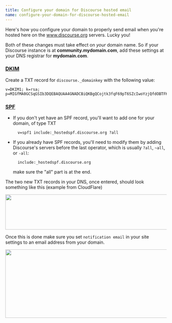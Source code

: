 ```yaml
---
title: Configure your domain for Discourse hosted email
name: configure-your-domain-for-discourse-hosted-email
---
```


Here's how you configure your domain to properly send email when you're hosted here on the www.discourse.org servers. Lucky you!

Both of these changes must take effect on *your* domain name. So if your Discourse instance is at  **community.mydomain.com**, add these settings at your DNS registrar for **mydomain.com**.

### [DKIM](http://en.wikipedia.org/wiki/DomainKeys_Identified_Mail)

Create a TXT record for `discourse._domainkey` with the following value:

    v=DKIM1; k=rsa; p=MIGfMA0GCSqGSIb3DQEBAQUAA4GNADCBiQKBgQCojtk3fqF69pT6SZcIwoYzjQfdOBTFK7AOyxEGBwHLZ+xqwQQlVgfL6xFZ7FhCYAczkGTCjdChX/qf6dg4LrtXrb+apymj9WpLOwPir6P5Mv9FH3t3BgrQeyyCLhAHqDrUk+kU3B2z1uva3oWw3qN9MLZaX8HjR13w9ywVEgzjpQIDAQAB

### [SPF](http://en.wikipedia.org/wiki/Sender_Policy_Framework)

- If you don't yet have an SPF record, you'll want to add one for your domain, of type TXT 

        v=spf1 include:_hostedspf.discourse.org ?all

- If you already have SPF records, you'll need to modify them by adding Discourse's servers  before the last operator, which is usually `?all`, `~all`, or `-all`:

        include:_hostedspf.discourse.org

    make sure the "all" part is at the end.

The two new TXT records in your DNS, once entered, should look something like this (example from CloudFlare)

<img src="/uploads/default/37207/f435669c14098745.png" width="690" height="110"> 

Once this is done make sure you set `notification email` in your site settings to an email address from your domain.

<img src="/uploads/default/36045/e8fc0fe7c2ca9ac3.png" width="690" height="214">